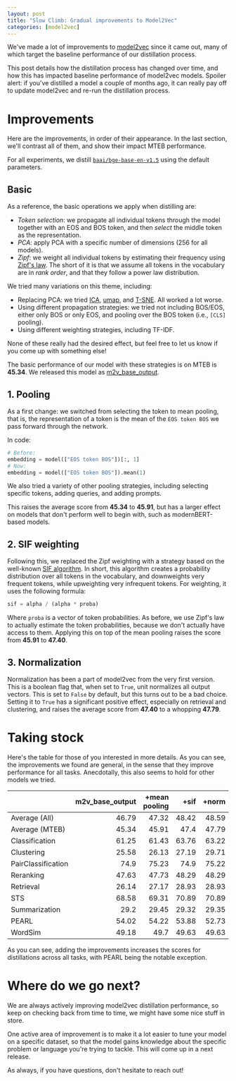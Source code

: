```yaml
---
layout: post
title: "Slow Climb: Gradual improvements to Model2Vec"
categories: [model2vec]
---
```


We've made a lot of improvements to [model2vec](https://github.com/MinishLab/model2vec) since it came out, many of which target the baseline performance of our distillation process.

This post details how the distillation process has changed over time, and how this has impacted baseline performance of model2vec models. Spoiler alert: if you've distilled a model a couple of months ago, it can really pay off to update model2vec and re-run the distillation process.

# Improvements

Here are the improvements, in order of their appearance. In the last section, we'll contrast all of them, and show their impact MTEB performance.

For all experiments, we distill [`baai/bge-base-en-v1.5`](BAAI/bge-base-en-v1.5) using the default parameters.

## Basic

As a reference, the basic operations we apply when distilling are:

* *Token selection*: we propagate all individual tokens through the model together with an EOS and BOS token, and then _select_ the middle token as the representation.
* *PCA*: apply PCA with a specific number of dimensions (256 for all models).
* *Zipf*: we weight all individual tokens by estimating their frequency using [Zipf's law](https://en.wikipedia.org/wiki/Zipf%27s_law). The short of it is that we assume all tokens in the vocabulary are in _rank order_, and that they follow a power law distribution.

We tried many variations on this theme, including:
* Replacing PCA: we tried [ICA](https://en.wikipedia.org/wiki/Independent_component_analysis), [umap](https://umap-learn.readthedocs.io/en/latest/basic_usage.html), and [T-SNE](https://en.wikipedia.org/wiki/T-distributed_stochastic_neighbor_embedding). All worked a lot worse.
* Using different propagation strategies: we tried not including BOS/EOS, either only BOS or only EOS, and pooling over the BOS token (i.e., `[CLS]` pooling).
* Using different weighting strategies, including TF-IDF.

None of these really had the desired effect, but feel free to let us know if you come up with something else!

The basic performance of our model with these strategies is on MTEB is **45.34**. We released this model as [m2v_base_output](https://huggingface.co/minishlab/M2V_base_output).

## 1. Pooling

As a first change: we switched from selecting the token to mean pooling, that is, the representation of a token is the mean of the `EOS token BOS` we pass forward through the network. 

In code:

```python
# Before:
embedding = model(["EOS token BOS"])[:, 1]
# Now:
embedding = model(["EOS token BOS"]).mean(1)
```

We also tried a variety of other pooling strategies, including selecting specific tokens, adding queries, and adding prompts.

This raises the average score from **45.34** to **45.91**, but has a larger effect on models that don't perform well to begin with, such as modernBERT-based models.

## 2. SIF weighting

Following this, we replaced the Zipf weighting with a strategy based on the well-known [SIF algorithm](https://openreview.net/pdf?id=SyK00v5xx). In short, this algorithm creates a probability distribution over all tokens in the vocabulary, and downweights very frequent tokens, while upweighting very infrequent tokens. For weighting, it uses the following formula:

```python
sif = alpha / (alpha * proba)
```

Where `proba` is a vector of token probabilities. As before, we use Zipf's law to actually estimate the token probabilities, because we don't actually have access to them. Applying this on top of the mean pooling raises the score from **45.91** to **47.40**.

## 3. Normalization

Normalization has been a part of model2vec from the very first version. This is a boolean flag that, when set to `True`, unit normalizes all output vectors. This is set to `False` by default, but this turns out to be a bad choice. Setting it to `True` has a significant positive effect, especially on retrieval and clustering, and raises the average score from **47.40** to a whopping **47.79**.

# Taking stock

Here's the table for those of you interested in more details. As you can see, the improvements we found are general, in the sense that they improve performance for all tasks. Anecdotally, this also seems to hold for other models we tried.

|                    |   m2v_base_output |   +mean pooling |   +sif |   +norm |
|:-------------------|------------------:|----------:|----------------------:|-------------------:|
| Average (All)      |             46.79 |     47.32 |                 48.42 |              48.59 |
| Average (MTEB)     |             45.34 |     45.91 |                 47.4  |              47.79 |
| Classification     |             61.25 |     61.43 |                 63.76 |              63.22 |
| Clustering         |             25.58 |     26.13 |                 27.19 |              29.71 |
| PairClassification |             74.9  |     75.23 |                 74.9  |              75.22 |
| Reranking          |             47.63 |     47.73 |                 48.29 |              48.29 |
| Retrieval          |             26.14 |     27.17 |                 28.93 |              28.93 |
| STS                |             68.58 |     69.31 |                 70.89 |              70.89 |
| Summarization      |             29.2  |     29.45 |                 29.32 |              29.35 |
| PEARL              |             54.02 |     54.22 |                 53.88 |              52.73 |
| WordSim            |             49.18 |     49.7  |                 49.63 |              49.63 |

As you can see, adding the improvements increases the scores for distillations across all tasks, with PEARL being the notable exception.

# Where do we go next?

We are always actively improving model2vec distillation performance, so keep on checking back from time to time, we might have some nice stuff in store.

One active area of improvement is to make it a lot easier to tune your model on a specific dataset, so that the model gains knowledge about the specific problem or language you're trying to tackle. This will come up in a next release.

As always, if you have questions, don't hesitate to reach out!
